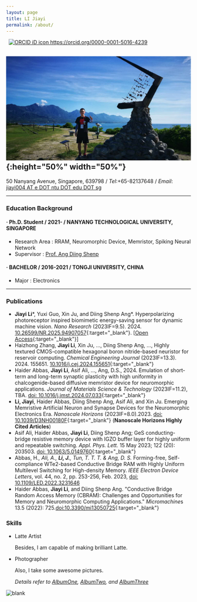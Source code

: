```yaml
---
layout: page
title: LI Jiayi
permalink: /about/
---
```


<a
id="cy-effective-orcid-url"
class="underline"
  href="https://orcid.org/0000-0001-5016-4239"
  target="orcid.widget"
  rel="me noopener noreferrer"
  style="vertical-align: top">
  <img
    src="https://orcid.org/sites/default/files/images/orcid_16x16.png"
    style="width: 1em; margin-inline-start: 0.5em"
    alt="ORCID iD icon"/>
  https://orcid.org/0000-0001-5016-4239
</a>
## ![jiayi_pic](/assets/img/jiayi_pic.jpg){:height="50%" width="50%"}

50 Nanyang Avenue, Singapore, 639798 / *Tel*:+65-82137648 / *Email*: [jiayi004 AT e DOT ntu DOT edu DOT sg]( )

---

<!-- ![Education_Background](/static/posts/About_Edu_BG.svg) -->

### Education Background

####    · Ph.D. Student / 2021- / NANYANG TECHNOLOGICAL UNIVERSITY, SINGAPORE

- Research Area : RRAM, Neuromorphic Device, Memristor, Spiking Neural Network
- Supervisor    : [Prof. Ang Diing Shenp](https://ndl-ntu.github.io/)

####    · BACHELOR / 2016-2021 / TONGJI UNIVERSITY, CHINA

- Major  : Electronics


<!-- - Minor  : German
- GPA    : 87/100 -->

<!-- ####    · LANGUAGE PROFICIENCY

- TOEFL  : 102 [2020.8]
- German : B2 -->

---

### Publications
- **Jiayi Li***, Yuxi Guo, Xin Ju, and Diing Shenp Ang*. Hyperpolarizing photoreceptor inspired biomimetic energy-saving sensor for dynamic machine vision. *Nano Research* (2023IF=9.5). 2024. [10.26599/NR.2025.94907057](https://doi.org/10.26599/NR.2025.94907057){:target="_blank"}. [[Open Access](https://www.sciopen.com/article/pdf/10.26599/NR.2025.94907057.pdf?ifPreview=0){:target="_blank"}] <span class="__dimensions_badge_embed__" data-doi="10.26599/NR.2025.94907057" data-style="small_rectangle" data-hide-zero-citations="true"></span><script async src="https://badge.dimensions.ai/badge.js" charset="utf-8"></script>
- Haizhong Zhang,  **Jiayi Li**, Xin Ju, ..., Diing Shenp Ang, ..., Highly textured CMOS-compatible hexagonal boron nitride-based neuristor for reservoir computing. *Chemical Engineering Journal* (2023IF=13.3). 2024. 155651. [10.1016/j.cej.2024.155651](https://doi.org/10.1016/j.cej.2024.155651){:target="_blank"}
<span class="__dimensions_badge_embed__" data-doi="10.1016/j.cej.2024.155651" data-style="small_rectangle" data-hide-zero-citations="true"></span><script async src="https://badge.dimensions.ai/badge.js" charset="utf-8"></script>
- Haider Abbas, **Jiayi Li**, Asif Ali, ..., Ang, D.S., 2024. Emulation of short-term and long-term synaptic plasticity with high uniformity in chalcogenide-based diffusive memristor device for neuromorphic applications. *Journal of Materials Science & Technology* (2023IF=11.2), TBA. [doi: 10.1016/j.jmst.2024.07.033](https://doi.org/10.1016/j.jmst.2024.07.033){:target="_blank"} <span class="__dimensions_badge_embed__" data-doi="10.1016/j.jmst.2024.07.033" data-style="small_rectangle" data-hide-zero-citations="true"></span><script async src="https://badge.dimensions.ai/badge.js" charset="utf-8"></script>
- **Li, Jiayi**, Haider Abbas, Diing Shenp Ang, Asif Ali, and Xin Ju. Emerging Memristive Artificial Neuron and Synapse Devices for the Neuromorphic Electronics Era. *Nanoscale Horizons* (2023IF=8.0).2023. [doi: 10.1039/D3NH00180F](https://doi.org/10.1039/D3NH00180F){:target="_blank"} (**Nanoscale Horizons Highly Cited Articles**)
<span class="__dimensions_badge_embed__" data-doi="10.1039/D3NH00180F" data-style="small_rectangle"></span><script async src="https://badge.dimensions.ai/badge.js" charset="utf-8"></script>
- Asif Ali, Haider Abbas, **Jiayi Li**, Diing Shenp Ang; GeS conducting-bridge resistive memory device with IGZO buffer layer for highly uniform and repeatable switching. *Appl. Phys. Lett.* 15 May 2023; 122 (20): 203503. [doi: 10.1063/5.0149760](https://doi.org/10.1063/5.0149760){:target="_blank"}
<span class="__dimensions_badge_embed__" data-doi="10.1063/5.0149760" data-style="small_rectangle"></span><script async src="https://badge.dimensions.ai/badge.js" charset="utf-8"></script>
- Abbas, H.*, Ali, A., **Li, J.**, Tun, T. T. T. & Ang, D. S.* Forming-free, Self-compliance WTe2-based Conductive Bridge RAM with Highly Uniform Multilevel Switching for High-density Memory. *IEEE Electron Device Letters*, vol. 44, no. 2, pp. 253-256, Feb. 2023, [doi: 10.1109/LED.2022.3231646](https://doi.org/10.1109/LED.2022.3231646)
<span class="__dimensions_badge_embed__" data-doi="10.1109/LED.2022.3231646" data-style="small_rectangle"></span><script async src="https://badge.dimensions.ai/badge.js" charset="utf-8"></script>
- Haider Abbas, **Jiayi Li**, and Diing Shenp Ang. "Conductive Bridge Random Access Memory (CBRAM): Challenges and Opportunities for Memory and Neuromorphic Computing Applications." *Micromachine*s 13.5 (2022): 725.[doi:10.3390/mi13050725](https://www.mdpi.com/2072-666X/13/5/725){:target="_blank"}
<span class="__dimensions_badge_embed__" data-doi="10.3390/mi13050725" data-style="small_rectangle"></span><script async src="https://badge.dimensions.ai/badge.js" charset="utf-8"></script>

<!-- ![Achievements](/static/posts/About_Achievements.svg)

#### SCHOLARSHIP

- 2nd Prize of Tongji Scholarship of Excellence [2018.10]
- Honor as Excellent Exchange Student of Tongji University [2019.7]

#### FUNDING

- Mapping Robot Based on Visual SLAM, leading researcher, National University Student Innovation and Entrepreneurship Training Program [2018.4 - 2019.4]

#### HONOR&PRIZE

- 2nd Prize for National College Smart Car Competition (East China) [2019.7]
- 2nd Prize for National College Integrated Circuits Design Competition (East China) [2019.7]
- 1st Honor for National University Student Innovation and Entrepreneurship Training Program in Tongji University [2019.12]
- 2nd Prize for National College Integrated Circuits Design Competition (National) [2020.8]
- 2nd Prize for “Xiaoqingbei” Circuit Design Competition in Tongji University [2018.5]

*Details refer to [projects](https://shieldjy.github.io/projects/)*

---
![Lab](/static/posts/About_Labex.svg)

#### Organic Ferroelectric Material Lab

- Supervisor: Prof. Jun, Li, Prof. Ouyang, Wei
- Research Area: Organic Ferroelectric materials, mainly P(VDF-TrFE).
- Publications:[Done little work but not listed as a contributor] Wu, Qiang, et al. "A feasible heterostructure of P (VDF-TrFE)/semiconductor for a stable multi-state memory." Organic Electronics 77 (2020): 105491.

#### Tongji Smart Car Lab

- Supervisor: Dr. Zhiming, Zhang
- Research Area: Circuit Design
- Publications:[Not yet Published] Li, Weibo, et al. "Computer based automatic measure experiment of integrated operational amplifier comprehensive parameters"

--- -->

<!-- ![Skills](/static/posts/About_Skills.svg) -->

<!-- * EMBEDDED SYSTEM DEVELOPMENT

  - Fluent in C programming for embedded systems, including STM32F1/4 and NXP K60 series.

* ANALOG & DIGITAL (Integrated) CIRCUIT DESIGN

  - Fluent in simulation with NI Mutisim14
  - Fluent in circuit layout design with DXP Altium Designer
  - Fluent in FPGA development with VIVADO
  - Simulation with ModelSim -->

### Skills

* Latte Artist

    Besides, I am capable of making brilliant Latte.

* Photographer

    Also, I take some awesome pictures.

    *Details refer to [AlbumOne](https://shieldjy.github.io/nonsense/photo_album_1.html), [AlbumTwo](https://shieldjy.github.io/nonsense/photo_album_2.html), and [AlbumThree](https://shieldjy.github.io/nonsense/photo_album_3.html)*

![blank](/assets/img/placeholder.png)
